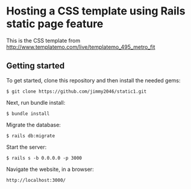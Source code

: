 # Hosting a CSS template using Rails static page feature
This is the CSS template from http://www.templatemo.com/live/templatemo_495_metro_fit

## Getting started
To get started, clone this repository and then install the needed gems:
```
$ git clone https://github.com/jimmy2046/static1.git
```

Next, run bundle install:
```
$ bundle install
```

Migrate the database:
```
$ rails db:migrate
```

Start the server:
```
$ rails s -b 0.0.0.0 -p 3000
```

Navigate the website, in a browser:
```
http://localhost:3000/
```
